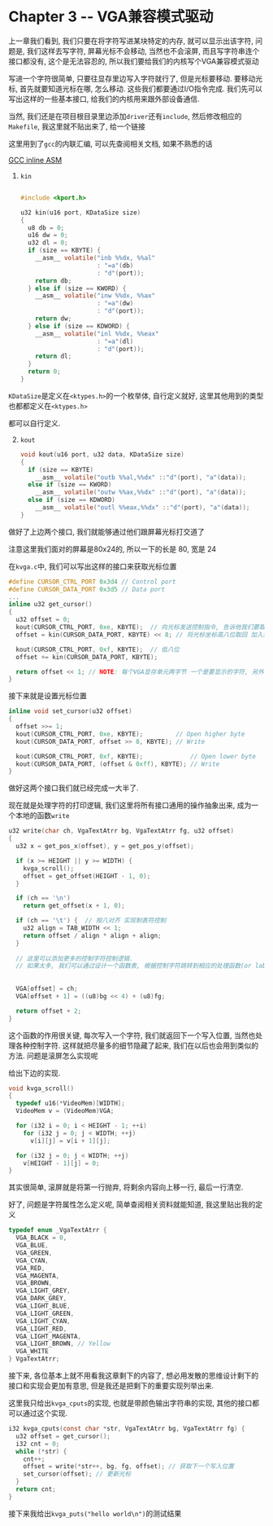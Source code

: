 # Chapter 3 -- VGA兼容模式驱动

上一章我们看到, 我们只要在将字符写进某块特定的内存, 就可以显示出该字符, 问题是, 我们这样去写字符, 屏幕光标不会移动, 当然也不会滚屏, 而且写字符串连个接口都没有, 这个是无法容忍的, 所以我们要给我们的内核写个VGA兼容模式驱动

写进一个字符很简单, 只要往显存里边写入字符就行了, 但是光标要移动. 要移动光标, 首先就要知道光标在哪, 怎么移动. 这些我们都要通过I/O指令完成. 我们先可以写出这样的一些基本接口, 给我们的内核用来跟外部设备通信.

当然, 我们还是在项目根目录里边添加`driver`还有`include`, 然后修改相应的`Makefile`, 我这里就不贴出来了, 给一个链接

这里用到了`gcc`的内联汇编, 可以先查阅相关文档, 如果不熟悉的话

[GCC inline ASM](https://gcc.gnu.org/onlinedocs/gcc/Extended-Asm.html)

1. `kin`

   ```c

   #include <kport.h>

   u32 kin(u16 port, KDataSize size)
   {
     u8 db = 0;
     u16 dw = 0;
     u32 dl = 0;
     if (size == KBYTE) {
       __asm__ volatile("inb %%dx, %%al"
                        : "=a"(db)
                        : "d"(port));
       return db;
     } else if (size == KWORD) {
       __asm__ volatile("inw %%dx, %%ax"
                        : "=a"(dw)
                        : "d"(port));
       return dw;
     } else if (size == KDWORD) {
       __asm__ volatile("inl %%dx, %%eax"
                        : "=a"(dl)
                        : "d"(port));
       return dl;
     }
     return 0;
   }
   ```

`KDataSize`是定义在`<ktypes.h>`的一个枚举体, 自行定义就好, 这里其他用到的类型也都都定义在`<ktypes.h>`

都可以自行定义.

2. `kout`

   ```c
   void kout(u16 port, u32 data, KDataSize size)
   {
     if (size == KBYTE)
       __asm__ volatile("outb %%al,%%dx" ::"d"(port), "a"(data));
     else if (size == KWORD)
       __asm__ volatile("outw %%ax,%%dx" ::"d"(port), "a"(data));
     else if (size == KDWORD)
       __asm__ volatile("outl %%eax,%%dx" ::"d"(port), "a"(data));
   }
   ```

做好了上边两个接口, 我们就能够通过他们跟屏幕光标打交道了

注意这里我们面对的屏幕是80x24的, 所以一下的长是 80, 宽是 24

在`kvga.c`中, 我们可以写出这样的接口来获取光标位置

```c
#define CURSOR_CTRL_PORT 0x3d4 // Control port
#define CURSOR_DATA_PORT 0x3d5 // Data port
...
inline u32 get_cursor()
{
  u32 offset = 0;
  kout(CURSOR_CTRL_PORT, 0xe, KBYTE);  // 向光标发送控制指令, 告诉他我们要取光标坐标低八位
  offset = kin(CURSOR_DATA_PORT, KBYTE) << 8; // 将光标坐标高八位取回 加入到偏移量中

  kout(CURSOR_CTRL_PORT, 0xf, KBYTE);  // 低八位
  offset += kin(CURSOR_DATA_PORT, KBYTE);

  return offset << 1; // NOTE: 每个VGA显存单元两字节 一个是要显示的字符, 另外一个字符属性
}
```

接下来就是设置光标位置

```c
inline void set_cursor(u32 offset)
{
  offset >>= 1;
  kout(CURSOR_CTRL_PORT, 0xe, KBYTE);         // Open higher byte
  kout(CURSOR_DATA_PORT, offset >> 8, KBYTE); // Write

  kout(CURSOR_CTRL_PORT, 0xf, KBYTE);             // Open lower byte
  kout(CURSOR_DATA_PORT, (offset & 0xff), KBYTE); // Write
}
```

做好这两个接口我们就已经完成一大半了.

现在就是处理字符的打印逻辑, 我们这里将所有接口通用的操作抽象出来, 成为一个本地的函数`write`

```c
u32 write(char ch, VgaTextAtrr bg, VgaTextAtrr fg, u32 offset)
{
  u32 x = get_pos_x(offset), y = get_pos_y(offset);

  if (x >= HEIGHT || y >= WIDTH) {
    kvga_scroll();
    offset = get_offset(HEIGHT - 1, 0);
  }

  if (ch == '\n')
    return get_offset(x + 1, 0);

  if (ch == '\t') {  // 按八对齐 实现制表符控制
    u32 align = TAB_WIDTH << 1;
    return offset / align * align + align;
  }
  
  // 这里可以添加更多的控制字符控制逻辑.
  // 如果太多, 我们可以通过设计一个函数表, 根据控制字符跳转到相应的处理函数(or label)
   
    
  VGA[offset] = ch;
  VGA[offset + 1] = ((u8)bg << 4) + (u8)fg;

  return offset + 2;
}
```

这个函数的作用很关键, 每次写入一个字符, 我们就返回下一个写入位置, 当然也处理各种控制字符. 这样就把尽量多的细节隐藏了起来, 我们在以后也会用到类似的方法. 问题是滚屏怎么实现呢

给出下边的实现.

```c
void kvga_scroll()
{
  typedef u16(*VideoMem)[WIDTH];
  VideoMem v = (VideoMem)VGA;

  for (i32 i = 0; i < HEIGHT - 1; ++i)
    for (i32 j = 0; j < WIDTH; ++j)
      v[i][j] = v[i + 1][j];

  for (i32 j = 0; j < WIDTH; ++j)
    v[HEIGHT - 1][j] = 0;
}
```

其实很简单, 滚屏就是将第一行抛弃, 将剩余内容向上移一行, 最后一行清空.

好了, 问题是字符属性怎么定义呢, 简单查阅相关资料就能知道, 我这里贴出我的定义

```c
typedef enum _VgaTextAtrr {
  VGA_BLACK = 0,
  VGA_BLUE,
  VGA_GREEN,
  VGA_CYAN,
  VGA_RED,
  VGA_MAGENTA,
  VGA_BROWN,
  VGA_LIGHT_GREY,
  VGA_DARK_GREY,
  VGA_LIGHT_BLUE,
  VGA_LIGHT_GREEN,
  VGA_LIGHT_CYAN,
  VGA_LIGHT_RED,
  VGA_LIGHT_MAGENTA,
  VGA_LIGHT_BROWN, // Yellow
  VGA_WHITE
} VgaTextAtrr;
```



接下来, 各位基本上就不用看我这章剩下的内容了, 想必用发散的思维设计剩下的接口和实现会更加有意思, 但是我还是把剩下的重要实现列举出来.

这里我只给出`kvga_cputs`的实现, 也就是带颜色输出字符串的实现, 其他的接口都可以通过这个实现.

```c
i32 kvga_cputs(const char *str, VgaTextAtrr bg, VgaTextAtrr fg) {
  u32 offset = get_cursor();
  i32 cnt = 0;
  while (*str) {
    cnt++;
    offset = write(*str++, bg, fg, offset); // 获取下一个写入位置
    set_cursor(offset); // 更新光标
  }
  return cnt;
}
```

接下来我给出`kvga_puts("hello world\n")`的测试结果

